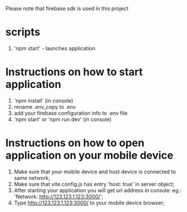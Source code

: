 Please note that firebase sdk is used in this project

# scripts

1. 'npm start' - launches application

# Instructions on how to start application

1. 'npm install' (in console)
2. rename .env_copy to .env
3. add your firebase configuration info to .env file
4. 'npm start' or 'npm run dev' (in console)

# Instructions on how to open application on your mobile device

1. Make sure that your mobile device and host device is connected to same network;
2. Make sure that vite.config.js has entry 'host: true' in server object;
3. After starting your application you will get url address in console: eg.: 'Network: http://123.123.1.123:3000/';
4. Type http://123.123.1.123:3000/ to your mobile device browser;
